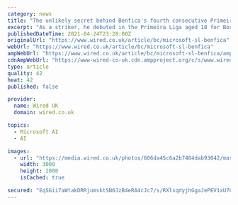 ```yaml
---
category: news
title: "The unlikely secret behind Benfica's fourth consecutive Primeira Liga title"
excerpt: "As a striker, he debuted in the Primeira Liga aged 18 for Boavista FC, before playing for S.L. Benfica, Italy’s Fiorentina and Blackburn Rovers in the UK. He also represented Portugal’s national side at every level,"
publishedDateTime: 2021-04-24T23:28:00Z
originalUrl: "https://www.wired.co.uk/article/bc/microsoft-sl-benfica"
webUrl: "https://www.wired.co.uk/article/bc/microsoft-sl-benfica"
ampWebUrl: "https://www.wired.co.uk/article/bc/microsoft-sl-benfica/amp"
cdnAmpWebUrl: "https://www-wired-co-uk.cdn.ampproject.org/c/s/www.wired.co.uk/article/bc/microsoft-sl-benfica/amp"
type: article
quality: 42
heat: 42
published: false

provider:
  name: Wired UK
  domain: wired.co.uk

topics:
  - Microsoft AI
  - AI

images:
  - url: "https://media.wired.co.uk/photos/606da45c6a2b7484dab93042/master/pass/MSCloud-Benfica.jpg"
    width: 3000
    height: 2000
    isCached: true

secured: "EqSGii7aWtakDRRjumsktSN6JzB4eRA4cJc7/s/RXlsqdyjhGgaJePEV1xU7CU3rbWtJtgPsJFGUZT0WuPFkFfCS8zH6fGdkwNdHicmKxCZKEXElsel5c+6dOvmkNJNW5o5JWFXRgYPP9wJPPPxs+3tNrf56rqTMRv1t7ApnUlM3Tr4mhJTtatVirBxvc+gKIUS5BbbSQUDzWF4P0Rk+qSCwQbKi3GzJJ2S42TVM+NiHwvLI4hWg8MWvx+fXYg3Q8vY/myfurVpCEk+QeAJh8Ih2moh6euxLrxLSlX9joRY8scBSOnUcQgqHnDDpFzyx3YMDuMNcRtDaaPgn5maWYQ+qCbnp7EJfUaVqyoMtJLE=;zHy3wcsdqW7KKiqoOe5Etw=="
---
```


